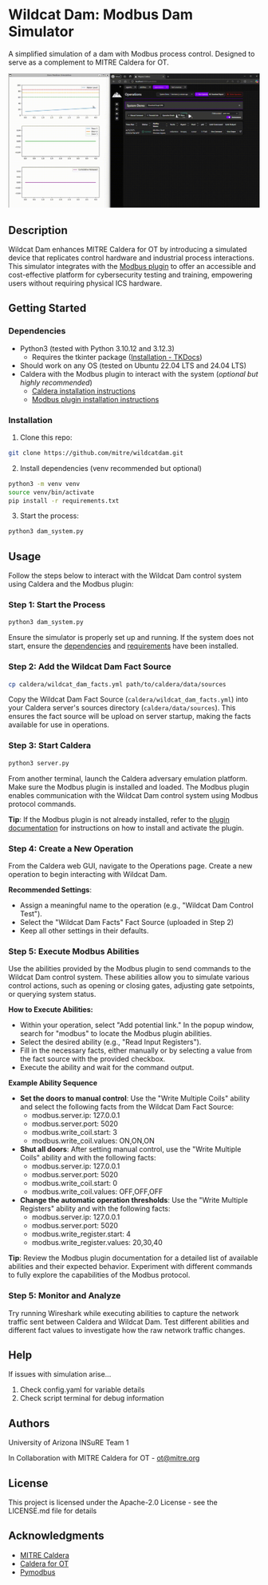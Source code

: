 # Wildcat Dam: Modbus Dam Simulator 

A simplified simulation of a dam with Modbus process control. Designed to serve
as a complement to MITRE Caldera for OT.

![Demo](./assets/demo.gif)

## Description

Wildcat Dam enhances MITRE Caldera for OT by introducing a simulated device that
replicates control hardware and industrial process interactions. This simulator
integrates with the [Modbus plugin](https://github.com/mitre/modbus) to offer
an accessible and cost-effective platform for cybersecurity testing and
training, empowering users without requiring physical ICS hardware.

## Getting Started

### Dependencies

* Python3 (tested with Python 3.10.12 and 3.12.3)
  * Requires the tkinter package ([Installation - TKDocs](https://tkdocs.com/tutorial/install.html))
* Should work on any OS (tested on Ubuntu 22.04 LTS and 24.04 LTS)
* Caldera with the Modbus plugin to interact with the system (*optional but highly recommended*) 
  * [Caldera installation instructions](https://github.com/mitre/caldera?tab=readme-ov-file#requirements)
  * [Modbus plugin installation instructions](https://github.com/mitre/modbus?tab=readme-ov-file#installation)

### Installation
1. Clone this repo:
```bash
git clone https://github.com/mitre/wildcatdam.git
```
2. Install dependencies (venv recommended but optional)
``` bash
python3 -m venv venv
source venv/bin/activate
pip install -r requirements.txt
```
3. Start the process:
``` bash
python3 dam_system.py 
```

## Usage

Follow the steps below to interact with the Wildcat Dam control system using
Caldera and the Modbus plugin:

### Step 1: Start the Process
```bash
python3 dam_system.py 
```
Ensure the simulator is properly set up and running. If the system does not
start, ensure the [dependencies](#dependencies) and
[requirements](#installation) have been installed.

### Step 2: Add the Wildcat Dam Fact Source
```bash
cp caldera/wildcat_dam_facts.yml path/to/caldera/data/sources
```
Copy the Wildcat Dam Fact Source (`caldera/wildcat_dam_facts.yml`) into your
Caldera server's sources directory (`caldera/data/sources`). This ensures the 
fact source will be upload on server startup, making the facts available for 
use in operations.


### Step 3: Start Caldera
```bash
python3 server.py
```
From another terminal, launch the Caldera adversary emulation platform. Make
sure the Modbus plugin is installed and loaded. The Modbus plugin enables
communication with the Wildcat Dam control system using Modbus protocol
commands.

**Tip**: If the Modbus plugin is not already installed, refer to the [plugin documentation](https://github.com/mitre/modbus?tab=readme-ov-file#installation) for instructions on how to install and activate the plugin.

### Step 4: Create a New Operation
From the Caldera web GUI, navigate to the Operations page. Create a new
operation to begin interacting with Wildcat Dam.

**Recommended Settings**:  
- Assign a meaningful name to the operation (e.g., "Wildcat Dam Control Test").
- Select the "Wildcat Dam Facts" Fact Source (uploaded in Step 2)
- Keep all other settings in their defaults.

### Step 5: Execute Modbus Abilities
Use the abilities provided by the Modbus plugin to send commands to the Wildcat Dam control system. These abilities allow you to simulate various control actions, such as opening or closing gates, adjusting gate setpoints, or querying system status.

**How to Execute Abilities:**
- Within your operation, select "Add potential link." In the popup window, search for "modbus" to locate the Modbus plugin abilities.
- Select the desired ability (e.g., "Read Input Registers").
- Fill in the necessary facts, either manually or by selecting a value from the 
  fact source with the provided checkbox.
- Execute the ability and wait for the command output.

**Example Ability Sequence**
- **Set the doors to manual control**: Use the "Write Multiple Coils" ability
  and select the following facts from the Wildcat Dam Fact Source:
  - modbus.server.ip: 127.0.0.1
  - modbus.server.port: 5020
  - modbus.write_coil.start: 3
  - modbus.write_coil.values: ON,ON,ON
- **Shut all doors**: After setting manual control, use the "Write Multiple
  Coils" ability and with the following facts:
  - modbus.server.ip: 127.0.0.1
  - modbus.server.port: 5020
  - modbus.write_coil.start: 0
  - modbus.write_coil.values: OFF,OFF,OFF
- **Change the automatic operation thresholds**: Use the "Write Multiple
  Registers" ability and with the following facts:
  - modbus.server.ip: 127.0.0.1
  - modbus.server.port: 5020
  - modbus.write_register.start: 4
  - modbus.write_register.values: 20,30,40
 

**Tip**: Review the Modbus plugin documentation for a detailed list of
available abilities and their expected behavior. Experiment with different
commands to fully explore the capabilities of the Modbus protocol.

### Step 5: Monitor and Analyze
Try running Wireshark while executing abilities to capture the network traffic
sent between Caldera and Wildcat Dam. Test different abilities and different
fact values to investigate how the raw network traffic changes.

## Help

If issues with simulation arise... 
1. Check config.yaml for variable details
2. Check script terminal for debug information

## Authors

University of Arizona INSuRE Team 1

In Collaboration with MITRE Caldera for OT - ot@mitre.org

## License

This project is licensed under the Apache-2.0 License - see the LICENSE.md file for details

## Acknowledgments

* [MITRE Caldera](https://github.com/mitre/caldera)
* [Caldera for OT](https://github.com/mitre/caldera-ot)
* [Pymodbus](https://pymodbus.readthedocs.io/en/latest/)
